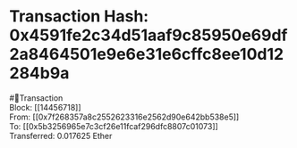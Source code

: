 
Transaction Hash: 0x4591fe2c34d51aaf9c85950e69df2a8464501e9e6e31e6cffc8ee10d12284b9a
====================================================================================
  
#💸Transaction  
Block: [[14456718]]  
From: [[0x7f268357a8c2552623316e2562d90e642bb538e5]]  
To: [[0x5b3256965e7c3cf26e11fcaf296dfc8807c01073]]  
Transferred: 0.017625 Ether
